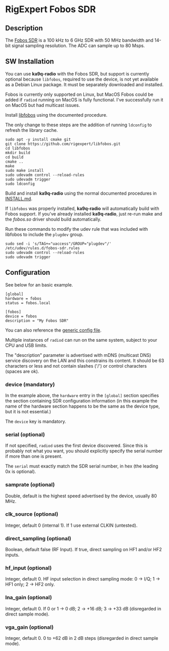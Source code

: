 # RigExpert Fobos SDR

## Description

The [Fobos SDR](https://rigexpert.com/software-defined-radio-sdr/fobos-sdr/) is a 100 kHz to 6 GHz SDR with 50 MHz bandwidth and 14-bit signal sampling resolution. The ADC can sample up to 80 Msps.

## SW Installation

You can use **ka9q-radio** with the Fobos SDR, but support is currently optional because `libfobos`, required to use the device, is not yet available as a Debian Linux package. It must be separately downloaded and installed.

Fobos is currently only supported on Linux, but MacOS Fobos could be added if `radiod` running on MacOS is fully functional. I've successfully run it on MacOS but had multicast issues.

Install [libfobos](https://github.com/rigexpert/libfobos) using the documented procedure.

The only change to these steps are the addition of running `ldconfig` to refresh the library cache.

```
sudo apt -y install cmake git
git clone https://github.com/rigexpert/libfobos.git
cd libfobos
mkdir build
cd build
cmake ..
make
sudo make install
sudo udevadm control --reload-rules
sudo udevadm trigger
sudo ldconfig
```

Build and install **ka9q-radio** using the normal documented procedures in [INSTALL.md](/docs/INSTALL.md).

If `libfobos` was properly installed, **ka9q-radio** will automatically build with Fobos support. If you've already installed **ka9q-radio**, just re-run make and the *fobos.so* driver should build automatically.

Run these commands to modify the udev rule that was included with libfobos to include the `plugdev` group.

```
sudo sed -i 's/TAG+="uaccess"/GROUP="plugdev"/' /etc/udev/rules.d/fobos-sdr.rules
sudo udevadm control --reload-rules
sudo udevadm trigger
```

## Configuration

See below for an basic example.

```
[global]
hardware = fobos
status = fobos.local

[fobos]
device = fobos
description = "My Fobos SDR"
```

You can also reference the [generic config file](/config/radiod@fobos-generic.conf).

Multiple instances of `radiod` can run on the same system, subject to your CPU and USB limits.

The "description" parameter is advertised with mDNS (multicast DNS) service discovery on the LAN and this constrains its content. It should be 63 characters or less and not contain slashes ('/') or control characters (spaces are ok).

### device (mandatory)

In the example above, the `hardware` entry in the `[global]` section specifies the section containing SDR configuration information (in this example the name of the hardware section happens to be the same as the device type, but it is not essential.)

The `device` key is mandatory.

### serial (optional)

If not specified, `radiod` uses the first device discovered. Since this is probably not what you want, you should explicitly specify the serial number if more than one is present.

The `serial` must exactly match the SDR serial number, in hex (the leading 0x is optional).

### samprate (optional)

Double, default is the highest speed advertised by the device, usually 80 MHz.

### clk_source (optional)

Integer, default 0 (internal 1). If 1 use external CLKIN (untested).

### direct_sampling (optional)

Boolean, default false (RF Input). If true, direct sampling on HF1 and/or HF2 inputs.

### hf_input (optional)

Integer, default 0. HF input selection in direct sampling mode: 0 -> I/Q; 1 -> HF1 only; 2 -> HF2 only.

### lna_gain (optional)

Integer, default 0. If 0 or 1 -> 0 dB; 2 -> +16 dB; 3 -> +33 dB (disregarded in direct sample mode).

### vga_gain (optional)

Integer, default 0. 0 to +62 dB in 2 dB steps (disregarded in direct sample mode).
